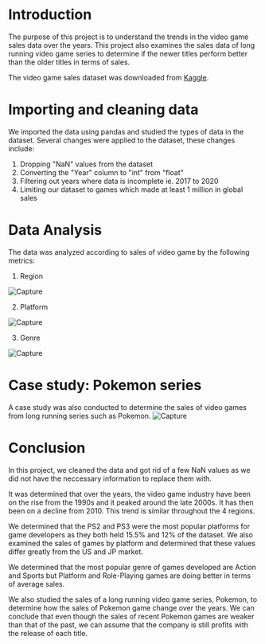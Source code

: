 # Introduction 

The purpose of this project is to understand the trends in the video game sales data over the years. This project also examines the sales data of long running video game series to determine if the newer titles perform better than the older titles in terms of sales. 

The video game sales dataset was downloaded from [Kaggle](https://www.kaggle.com/gregorut/videogamesales).

# Importing and cleaning data

We imported the data using pandas and studied the types of data in the dataset.
Several changes were applied to the dataset, these changes include:
  1. Dropping "NaN" values from the dataset
  2. Converting the "Year" column to "int" from "float"
  3. Filtering out years where data is incomplete ie. 2017 to 2020
  4. Limiting our dataset to games which made at least 1 million in global sales

# Data Analysis

The data was analyzed according to sales of video game by the following metrics:
  1. Region
  
  ![Capture](https://user-images.githubusercontent.com/74891641/100587912-24911e80-332c-11eb-8dd2-fdddfed11578.PNG)
  
  2. Platform
  
  ![Capture](https://user-images.githubusercontent.com/74891641/100588177-80f43e00-332c-11eb-82b4-25a30c118983.PNG)
  
  3. Genre
  
  ![Capture](https://user-images.githubusercontent.com/74891641/100588297-a84b0b00-332c-11eb-9309-0603a555d6c7.PNG)

# Case study: Pokemon series
A case study was also conducted to determine the sales of video games from long running series such as Pokemon.
![Capture](https://user-images.githubusercontent.com/74891641/100588483-ddeff400-332c-11eb-80cc-e84a55835fd4.PNG)

# Conclusion
In this project, we cleaned the data and got rid of a few NaN values as we did not have the neccessary information to replace them with.

It was determined that over the years, the video game industry have been on the rise from the 1990s and it peaked around the late 2000s. It has then been on a decline from 2010. This trend is similar throughout the 4 regions.

We determined that the PS2 and PS3 were the most popular platforms for game developers as they both held 15.5% and 12% of the dataset. We also examined the sales of games by platform and determined that these values differ greatly from the US and JP market.

We determined that the most popular genre of games developed are Action and Sports but Platform and Role-Playing games are doing better in terms of average sales.

We also studied the sales of a long running video game series, Pokemon, to determine how the sales of Pokemon game change over the years. We can conclude that even though the sales of recent Pokemon games are weaker than that of the past, we can assume that the company is still profits with the release of each title.
  
